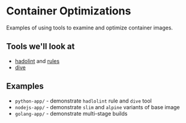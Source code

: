 # Container Optimizations

Examples of using tools to examine and optimize container images.

## Tools we'll look at

* [hadolint](https://github.com/hadolint/hadolint) and [rules](https://github.com/hadolint/hadolint#rules)
* [dive](https://github.com/wagoodman/dive)

## Examples

* `python-app/` - demonstrate `hadlolint` rule and `dive` tool
* `nodejs-app/` - demonstrate `slim` and `alpine` variants of base image
* `golang-app/` - demonstrate multi-stage builds
